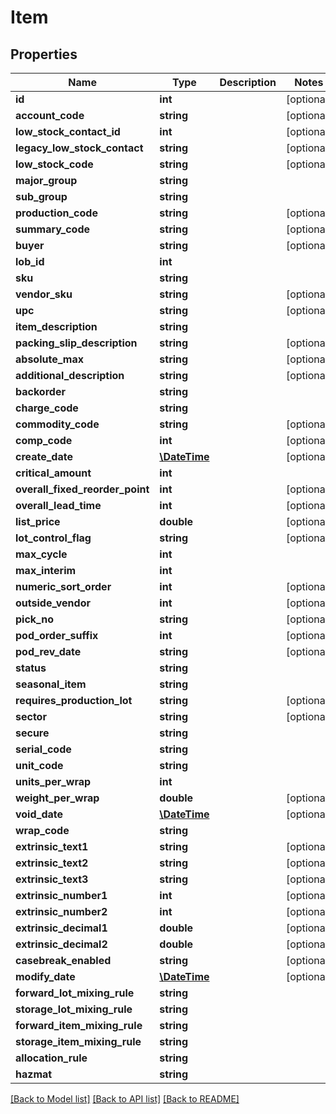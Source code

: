 # Item

## Properties
Name | Type | Description | Notes
------------ | ------------- | ------------- | -------------
**id** | **int** |  | [optional] 
**account_code** | **string** |  | [optional] 
**low_stock_contact_id** | **int** |  | [optional] 
**legacy_low_stock_contact** | **string** |  | [optional] 
**low_stock_code** | **string** |  | [optional] 
**major_group** | **string** |  | 
**sub_group** | **string** |  | 
**production_code** | **string** |  | [optional] 
**summary_code** | **string** |  | [optional] 
**buyer** | **string** |  | [optional] 
**lob_id** | **int** |  | 
**sku** | **string** |  | 
**vendor_sku** | **string** |  | [optional] 
**upc** | **string** |  | [optional] 
**item_description** | **string** |  | 
**packing_slip_description** | **string** |  | [optional] 
**absolute_max** | **string** |  | [optional] 
**additional_description** | **string** |  | [optional] 
**backorder** | **string** |  | 
**charge_code** | **string** |  | 
**commodity_code** | **string** |  | [optional] 
**comp_code** | **int** |  | [optional] 
**create_date** | [**\DateTime**](\DateTime.md) |  | [optional] 
**critical_amount** | **int** |  | 
**overall_fixed_reorder_point** | **int** |  | [optional] 
**overall_lead_time** | **int** |  | [optional] 
**list_price** | **double** |  | [optional] 
**lot_control_flag** | **string** |  | [optional] 
**max_cycle** | **int** |  | 
**max_interim** | **int** |  | 
**numeric_sort_order** | **int** |  | [optional] 
**outside_vendor** | **int** |  | [optional] 
**pick_no** | **string** |  | [optional] 
**pod_order_suffix** | **int** |  | [optional] 
**pod_rev_date** | **string** |  | [optional] 
**status** | **string** |  | 
**seasonal_item** | **string** |  | 
**requires_production_lot** | **string** |  | [optional] 
**sector** | **string** |  | [optional] 
**secure** | **string** |  | 
**serial_code** | **string** |  | 
**unit_code** | **string** |  | 
**units_per_wrap** | **int** |  | 
**weight_per_wrap** | **double** |  | [optional] 
**void_date** | [**\DateTime**](\DateTime.md) |  | [optional] 
**wrap_code** | **string** |  | 
**extrinsic_text1** | **string** |  | [optional] 
**extrinsic_text2** | **string** |  | [optional] 
**extrinsic_text3** | **string** |  | [optional] 
**extrinsic_number1** | **int** |  | [optional] 
**extrinsic_number2** | **int** |  | [optional] 
**extrinsic_decimal1** | **double** |  | [optional] 
**extrinsic_decimal2** | **double** |  | [optional] 
**casebreak_enabled** | **string** |  | [optional] 
**modify_date** | [**\DateTime**](\DateTime.md) |  | [optional] 
**forward_lot_mixing_rule** | **string** |  | 
**storage_lot_mixing_rule** | **string** |  | 
**forward_item_mixing_rule** | **string** |  | 
**storage_item_mixing_rule** | **string** |  | 
**allocation_rule** | **string** |  | 
**hazmat** | **string** |  | 

[[Back to Model list]](../README.md#documentation-for-models) [[Back to API list]](../README.md#documentation-for-api-endpoints) [[Back to README]](../README.md)


